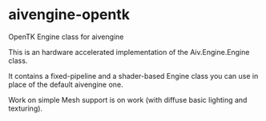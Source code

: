 # aivengine-opentk
OpenTK Engine class for aivengine

This is an hardware accelerated implementation of the Aiv.Engine.Engine class.

It contains a fixed-pipeline and a shader-based Engine class you can use in place of the default aivengine one.

Work on simple Mesh support is on work (with diffuse basic lighting and texturing).
